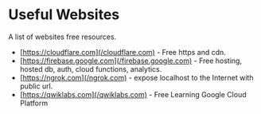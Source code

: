 # Useful Websites

A list of websites free resources.

* [https://cloudflare.com](/cloudflare.com) - Free https and cdn.
* [https://firebase.google.com](/firebase.google.com) - Free hosting, hosted db, auth, cloud functions, analytics.
* [https://ngrok.com](/ngrok.com) - expose localhost to the Internet with public url.
* [https://qwiklabs.com](/qwiklabs.com) - Free Learning Google Cloud Platform
